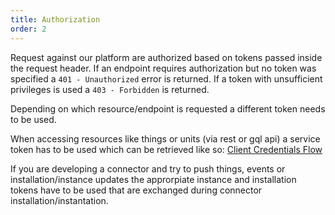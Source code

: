 ```yaml
---
title: Authorization
order: 2
---
```


Request against our platform are authorized based on tokens passed inside the request header. If an endpoint requires authorization but no token was specified a `401 - Unauthorized` error is returned. If a token with unsufficient privileges is used a `403 - Forbidden` is returned.

Depending on which resource/endpoint is requested a different token needs to be used.

When accessing resources like things or units (via rest or gql api) a service token has to be used which can be retrieved like so: [Client Credentials Flow](https://docs.connctd.io/oauth2/#client-credentials-flow)

If you are developing a connector and try to push things, events or installation/instance updates the approrpiate instance and installation tokens have to be used that are exchanged during connector installation/instantation.